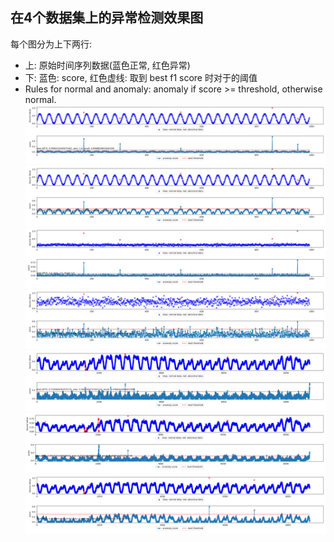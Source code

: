## 在4个数据集上的异常检测效果图
每个图分为上下两行:
- 上: 原始时间序列数据(蓝色正常, 红色异常)
- 下: 蓝色: score, 红色虚线: 取到 best f1 score 时对于的阈值 
- Rules for normal and anomaly:  anomaly if score >= threshold, otherwise normal. 
![01_ae_pe.png](01_ae_pe.png)
![02_ae_pe.png](02_ae_pe.png)
![03_ae_fl.png](03_ae_fl.png)
![04_ae_fl.png](04_ae_fl.png)
![05_ae_ai.png](05_ae_ai.png)
![06_ae_ai.png](06_ae_ai.png)
![07_ae_ai.png](07_ae_ai.png)
